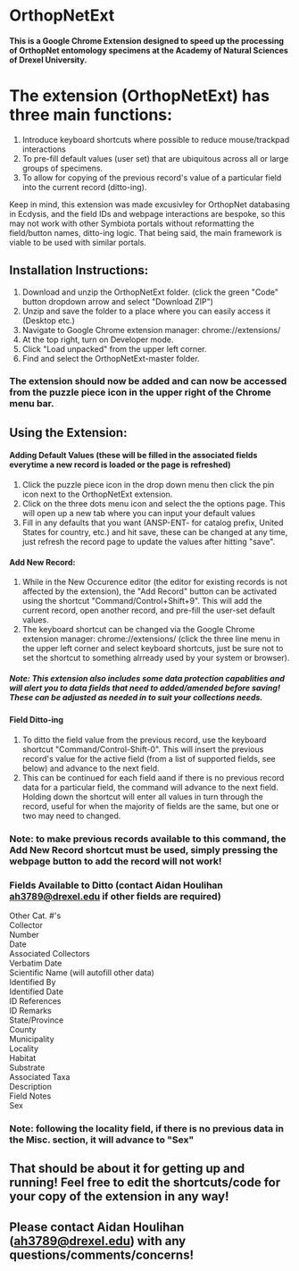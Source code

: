 # OrthopNetExt

#### This is a Google Chrome Extension designed to speed up the processing of OrthopNet entomology specimens at the Academy of Natural Sciences of Drexel University.

# The extension (OrthopNetExt) has three main functions:

1. Introduce keyboard shortcuts where possible to reduce mouse/trackpad interactions
2. To pre-fill default values (user set) that are ubiquitous across all or large groups of specimens. 
3. To allow for copying of the previous record's value of a particular field into the current record (ditto-ing). 

Keep in mind, this extension was made excusivley for OrthopNet databasing in Ecdysis, and the field IDs and webpage interactions are bespoke, so this
may not work with other Symbiota portals without reformatting the field/button names, ditto-ing logic. That being said, the main framework is viable to
be used with similar portals.

## Installation Instructions:

1. Download and unzip the OrthopNetExt folder. (click the green "Code" button dropdown arrow and select "Download ZIP")
2. Unzip and save the folder to a place where you can easily access it (Desktop etc.)
3. Navigate to Google Chrome extension manager: chrome://extensions/ 
4. At the top right, turn on Developer mode.
5. Click "Load unpacked" from the upper left corner.
6. Find and select the OrthopNetExt-master folder.

### The extension should now be added and can now be accessed from the puzzle piece icon in the upper right of the Chrome menu bar.

## Using the Extension:

#### Adding Default Values (these will be filled in the associated fields everytime a new record is loaded or the page is refreshed)

1. Click the puzzle piece icon in the drop down menu then click the pin icon next to the OrthopNetExt extension.
2. Click on the three dots menu icon and select the the options page. This will open up a new tab where you can input your default values
3. Fill in any defaults that you want (ANSP-ENT- for catalog prefix, United States for country, etc.) and hit save, these can be changed at any time, 
   just refresh the record page to update the values after hitting "save".
   
#### Add New Record:

1. While in the New Occurence editor (the editor for existing records is not affected by the extension), the "Add Record" button can be
    activated using the shortcut "Command/Control+Shift+9". This will add the current record, open another record, and pre-fill the user-set default values.
2. The keyboard shortcut can be changed via the Google Chrome extension manager: chrome://extensions/  (click the three line menu in the upper left
    corner and select keyboard shortcuts, just be sure not to set the shortcut to something alrready used by your system or browser).

##### Note: This extension also includes some data protection capablities and will alert you to data fields that need to added/amended before saving! These can be adjusted as needed in to suit your collections needs.

#### Field Ditto-ing

1. To ditto the field value from the previous record, use the keyboard shortcut "Command/Control-Shift-0". This will insert the previous record's value for 
    the active field (from a list of supported fields, see below) and advance to the next field.
2. This can be continued for each field aand if there is no previous record data for a particular field, the command will advance to the next field. Holding down the shortcut will enter all values in turn through the record, useful for when the majority of fields are the same, but one or two may need to changed.

### Note: to make previous records available to this command, the Add New Record shortcut must be used, simply pressing the webpage button to add the record will not work!
      
### Fields Available to Ditto (contact Aidan Houlihan ah3789@drexel.edu if other fields are required)

Other Cat. #'s\
Collector\
Number\
Date\
Associated Collectors\
Verbatim Date\
Scientific Name (will autofill other data)\
Identified By\
Identified Date\
ID References\
ID Remarks\
State/Province\
County\
Municipality\
Locality\
Habitat\
Substrate\
Associated Taxa\
Description\
Field Notes\
Sex

### Note: following the locality field, if there is no previous data in the Misc. section, it will advance to "Sex"

## That should be about it for getting up and running! Feel free to edit the shortcuts/code for your copy of the extension in any way!

## Please contact Aidan Houlihan (ah3789@drexel.edu) with any questions/comments/concerns!


  
   
   
   
   
   
